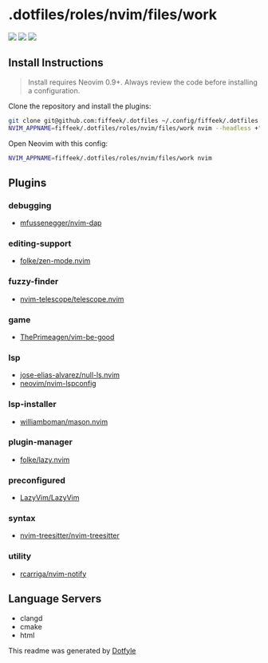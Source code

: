# .dotfiles/roles/nvim/files/work

<a href="https://dotfyle.com/fiffeek/dotfiles-roles-nvim-files-work"><img src="https://dotfyle.com/fiffeek/dotfiles-roles-nvim-files-work/badges/plugins?style=flat" /></a>
<a href="https://dotfyle.com/fiffeek/dotfiles-roles-nvim-files-work"><img src="https://dotfyle.com/fiffeek/dotfiles-roles-nvim-files-work/badges/leaderkey?style=flat" /></a>
<a href="https://dotfyle.com/fiffeek/dotfiles-roles-nvim-files-work"><img src="https://dotfyle.com/fiffeek/dotfiles-roles-nvim-files-work/badges/plugin-manager?style=flat" /></a>


## Install Instructions

 > Install requires Neovim 0.9+. Always review the code before installing a configuration.

Clone the repository and install the plugins:

```sh
git clone git@github.com:fiffeek/.dotfiles ~/.config/fiffeek/.dotfiles
NVIM_APPNAME=fiffeek/.dotfiles/roles/nvim/files/work nvim --headless +"Lazy! sync" +qa
```

Open Neovim with this config:

```sh
NVIM_APPNAME=fiffeek/.dotfiles/roles/nvim/files/work nvim
```

## Plugins

### debugging

+ [mfussenegger/nvim-dap](https://dotfyle.com/plugins/mfussenegger/nvim-dap)
### editing-support

+ [folke/zen-mode.nvim](https://dotfyle.com/plugins/folke/zen-mode.nvim)
### fuzzy-finder

+ [nvim-telescope/telescope.nvim](https://dotfyle.com/plugins/nvim-telescope/telescope.nvim)
### game

+ [ThePrimeagen/vim-be-good](https://dotfyle.com/plugins/ThePrimeagen/vim-be-good)
### lsp

+ [jose-elias-alvarez/null-ls.nvim](https://dotfyle.com/plugins/jose-elias-alvarez/null-ls.nvim)
+ [neovim/nvim-lspconfig](https://dotfyle.com/plugins/neovim/nvim-lspconfig)
### lsp-installer

+ [williamboman/mason.nvim](https://dotfyle.com/plugins/williamboman/mason.nvim)
### plugin-manager

+ [folke/lazy.nvim](https://dotfyle.com/plugins/folke/lazy.nvim)
### preconfigured

+ [LazyVim/LazyVim](https://dotfyle.com/plugins/LazyVim/LazyVim)
### syntax

+ [nvim-treesitter/nvim-treesitter](https://dotfyle.com/plugins/nvim-treesitter/nvim-treesitter)
### utility

+ [rcarriga/nvim-notify](https://dotfyle.com/plugins/rcarriga/nvim-notify)
## Language Servers

+ clangd
+ cmake
+ html


 This readme was generated by [Dotfyle](https://dotfyle.com)
